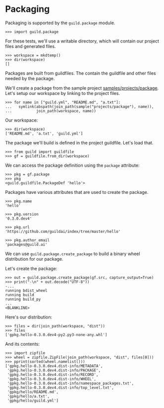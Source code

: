 # Packaging

Packaging is supported by the `guild.package` module.

    >>> import guild.package

For these tests, we'll use a writable directory, which will contain
our project files and generated files.

    >>> workspace = mkdtemp()
    >>> dir(workspace)
    []

Packages are built from guildfiles. The contain the guildfile and
other files needed by the package.

We'll create a package from the sample project
[samples/projects/package](samples/projects/package). Let's setup our
workspace by linking to the project files.

    >>> for name in ["guild.yml", "README.md", "a.txt"]:
    ...   symlink(abspath(join_path(sample("projects/package"), name)),
    ...           join_path(workspace, name))

Our workspace:

    >>> dir(workspace)
    ['README.md', 'a.txt', 'guild.yml']

The package we'll build is defined in the project guildfile. Let's
load that.

    >>> from guild import guildfile
    >>> gf = guildfile.from_dir(workspace)

We can access the package definition using the `package` attribute:

    >>> pkg = gf.package
    >>> pkg
    <guild.guildfile.PackageDef 'hello'>

Packages have various attributes that are used to create the package.

    >>> pkg.name
    'hello'

    >>> pkg.version
    '0.3.0.dev4'

    >>> pkg.url
    'https://github.com/guildai/index/tree/master/hello'

    >>> pkg.author_email
    'packages@guild.ai'

We can use `guild.package.create_package` to build a binary wheel
distribution for our package.

Let's create the package:

    >>> out = guild.package.create_package(gf.src, capture_output=True)
    >>> print("-\n" + out.decode("UTF-8"))
    -...
    running bdist_wheel
    running build
    running build_py
    ...
    <BLANKLINE>

Here's our distribution:

    >>> files = dir(join_path(workspace, "dist"))
    >>> files
    ['gpkg.hello-0.3.0.dev4-py2.py3-none-any.whl']

And its contents:

    >>> import zipfile
    >>> wheel = zipfile.ZipFile(join_path(workspace, "dist", files[0]))
    >>> pprint(sorted(wheel.namelist()))
    ['gpkg.hello-0.3.0.dev4.dist-info/METADATA',
     'gpkg.hello-0.3.0.dev4.dist-info/PACKAGE',
     'gpkg.hello-0.3.0.dev4.dist-info/RECORD',
     'gpkg.hello-0.3.0.dev4.dist-info/WHEEL',
     'gpkg.hello-0.3.0.dev4.dist-info/namespace_packages.txt',
     'gpkg.hello-0.3.0.dev4.dist-info/top_level.txt',
     'gpkg/hello/README.md',
     'gpkg/hello/a.txt',
     'gpkg/hello/guild.yml']
